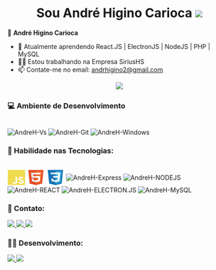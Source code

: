 
<h1 align='center'>Sou André Higino Carioca  <img src="https://raw.githubusercontent.com/kaueMarques/kaueMarques/master/hi.gif" height="30px"> </h1>

👤 **André Higino Carioca**
 
- 🌱 Atualmente aprendendo React.JS | ElectronJS | NodeJS | PHP | MySQL
- 🧑‍💻 Estou trabalhando na Empresa SiriusHS
- 📫 Contate-me no email: andrhigino2@gmail.com
<div align="center">
   <img height="380em" src="https://user-images.githubusercontent.com/73543390/211690936-6a03b556-6049-43ce-b13e-63be4960e5f0.gif"/>
</div>

### 💻 Ambiente de Desenvolvimento
 <div style="display: inline_block"><br>
 <img align="center" alt="AndreH-Vs" height="30" width="40" src="https://cdn.jsdelivr.net/gh/devicons/devicon/icons/vscode/vscode-original.svg">
 <img align="center" alt="AndreH-Git" height="30" width="40" src="https://cdn.jsdelivr.net/gh/devicons/devicon/icons/git/git-original.svg">
 <img align="center" alt="AndreH-Windows" height="30" width="40" src="https://cdn.jsdelivr.net/gh/devicons/devicon/icons/windows8/windows8-original.svg" />
 
### 🤖 Habilidade nas Tecnologias: 
<div style="display: inline_block"><br>
 
<img align="center" alt="AndreH-JS" height="35" width="40" src="https://raw.githubusercontent.com/devicons/devicon/master/icons/javascript/javascript-plain.svg">
<img align="center" alt="AndreH-HTML" height="35"width="40" src="https://raw.githubusercontent.com/devicons/devicon/master/icons/html5/html5-original.svg">
<img align="center" alt="AndreH-CSS" height="35" width="40" src="https://raw.githubusercontent.com/devicons/devicon/master/icons/css3/css3-original.svg">
<img align="center" alt="AndreH-Express" heigh="35" width="40" src="https://cdn.jsdelivr.net/gh/devicons/devicon/icons/express/express-original.svg" />
<img align="center" alt="AndreH-NODEJS" height="35" width="40"  src="https://cdn.jsdelivr.net/gh/devicons/devicon/icons/nodejs/nodejs-original.svg">
<img align="center" alt="AndreH-REACT" height="35" width="40" src="https://cdn.jsdelivr.net/gh/devicons/devicon/icons/react/react-original.svg" />
<img align="center" alt="AndreH-ELECTRON.JS" height="35" width="40" src="https://cdn.jsdelivr.net/gh/devicons/devicon/icons/electron/electron-original.svg" />
<img align="center" alt="AndreH-MySQL" height="35" width="40" src="https://cdn.jsdelivr.net/gh/devicons/devicon/icons/mysql/mysql-original.svg"  />

### 📱 Contato: 

<a href = "gmailto:contatoandrhigino2@gmail.com">
 <img src="https://img.shields.io/badge/-Gmail-%23333?style=for-the-badge&logo=gmail&logoColor=white" target="_blank">
</a>
  <a href="https://www.linkedin.com/in/andr%C3%A9-higino-carioca-760557192" target="_blank">
  <img src="https://img.shields.io/badge/-LinkedIn-%230077B5?style=for-the-badge&logo=linkedin&logoColor=white" target="_blank">
</a> 
 <a href="https://www.instagram.com/andrehigino__"/>
    <img src="https://img.shields.io/badge/instagram-%23E4405F.svg?&style=for-the-badge&logo=instagram&logoColor=white"  target="_blank"/>
  </a>
 
 
### 🧑‍💻 Desenvolvimento:

<div>
 <a href="https://github.com/AndreH-carioca">
   <img height="180em" src="https://github-readme-stats.vercel.app/api?username=AndreH-carioca&show_icons=true&theme=omni&include_all_commits=true&count_private=true"/>
   <img height="180em" src="https://github-readme-stats.vercel.app/api/top-langs/?username=AndreH-carioca&layout=compact&langs_count=16&theme=omni"/>
  </div>
 
 

